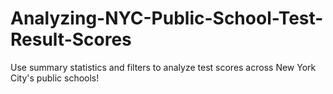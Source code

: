 # Analyzing-NYC-Public-School-Test-Result-Scores
Use summary statistics and filters to analyze test scores across New York City's public schools!
